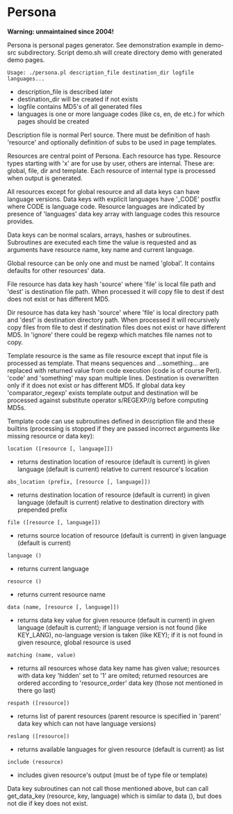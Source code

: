 # Persona

**Warning: unmaintained since 2004!**

Persona is personal pages generator. See demonstration example in demo-src
subdirectory. Script demo.sh will create directory demo with generated demo
pages.

`Usage: ./persona.pl description_file destination_dir logfile languages...`

- description_file is described later
- destination_dir will be created if not exists
- logfile contains MD5's of all generated files
- languages is one or more language codes (like cs, en, de etc.) for which
pages should be created

Description file is normal Perl source. There must be definition of hash
'resource' and optionally definition of subs to be used in page templates.

Resources are central point of Persona. Each resource has type. Resource
types starting with 'x' are for use by user, others are internal. These are:
global, file, dir and template. Each resource of internal type is processed
when output is generated.

All resources except for global resource and all data keys can have language
versions. Data keys with explicit languages have '_CODE' postfix where CODE
is language code. Resource languages are indicated by presence of
'languages' data key array with language codes this resource provides.

Data keys can be normal scalars, arrays, hashes or subroutines. Subroutines
are executed each time the value is requested and as arguments have resource
name, key name and current language.

Global resource can be only one and must be named 'global'. It contains
defaults for other resources' data.

File resource has data key hash 'source' where 'file' is local file path and
'dest' is destination file path. When processed it will copy file to dest if
dest does not exist or has different MD5.

Dir resource has data key hash 'source' where 'file' is local directory path
and 'dest' is destination directory path. When processed it will recursively
copy files from file to dest if destination files does not exist or have
different MD5. In 'ignore' there could be regexp which matches file names
not to copy.

Template resource is the same as file resource except that input file is
processed as template. That means sequences <? ...code... /?> and <?
...code... ?>...something...<?/?> are replaced with returned value from code
execution (code is of course Perl). 'code' and 'something' may span multiple
lines. Destination is overwritten only if it does not exist or has different
MD5. If global data key 'comparator_regexp' exists template output and
destination will be processed against substitute operator s/REGEXP//g before
computing MD5s.

Template code can use subroutines defined in description file and these
builtins (processing is stopped if they are passed incorrect arguments like
missing resource or data key):

`location ([resource [, language]])`

- returns destination location of resource (default is current) in given
language (default is current) relative to current resource's location

`abs_location (prefix, [resource [, language]])`

- returns destination location of resource (default is current) in given
language (default is current) relative to destination directory with
prepended prefix

`file ([resource [, language]])`

- returns source location of resource (default is current) in given
language (default is current)

`language ()`

- returns current language

`resource ()`

- returns current resource name

`data (name, [resource [, language]])`

- returns data key value for given resource (default is current) in given
language (default is current); if language version is not found (like
KEY_LANG), no-language version is taken (like KEY); if it is not found in
given resource, global resource is used

`matching (name, value)`

- returns all resources whose data key name has given value; resources with
data key 'hidden' set to '1' are omited; returned resources are ordered
according to 'resource_order' data key (those not mentioned in there go
last)

`respath ([resource])`

- returns list of parent resources (parent resource is specified in 'parent'
data key which can not have language versions)

`reslang ([resource])`

- returns available languages for given resource (default is current) as
list

`include (resource)`

- includes given resource's output (must be of type file or template)

Data key subroutines can not call those mentioned above, but can call
get_data_key (resource, key, language) which is similar to data (), but does
not die if key does not exist.
